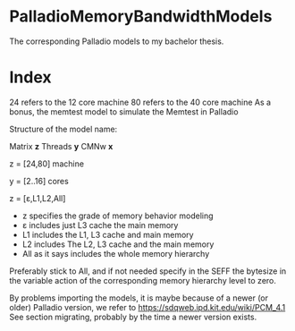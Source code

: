 # PalladioMemoryBandwidthModels
The corresponding Palladio models to my bachelor thesis. 

# Index

24 refers to the 12 core machine
80 refers to the 40 core machine
As a bonus, the memtest model to simulate the Memtest in Palladio

Structure of the model name:

Matrix **z** Threads **y** CMNw **x**

z = [24,80] machine

y = [2..16] cores

z = [ε,L1,L2,All]

* z specifies the grade of memory behavior modeling
* ε includes just L3 cache the main memory
* L1 includes the L1, L3 cache and main memory
* L2 includes The L2, L3 cache and the main memory
* All as it says includes the whole memory hierarchy
 
 Preferably stick to All, and if not needed specify in the SEFF the bytesize in the variable action of the corresponding memory hierarchy level to zero.
 
 By problems importing the models, it is maybe because of a newer (or older) Palladio version, we refer to https://sdqweb.ipd.kit.edu/wiki/PCM_4.1
 See section migrating, probably by the time a newer version exists. 

